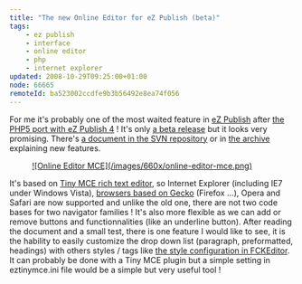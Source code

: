 ```yaml
---
title: "The new Online Editor for eZ Publish (beta)"
tags:
    - ez publish
    - interface
    - online editor
    - php
    - internet explorer
updated: 2008-10-29T09:25:00+01:00
node: 66665
remoteId: ba523002ccdfe9b3b56492e8ea74f056
---
```


For me it's probably one of the most waited feature in [eZ Publish](/tag/ez+publish) after [the PHP5 port with eZ Publish 4](/post/ez-publish-4) ! It's only [a beta release](http://ez.no/developer/contribs/applications/ez_oe_mce) but it looks very promising. There's [a document in the SVN repository](http://svn.ez.no/svn/extensions/eztinymce/trunk/eztinymce/doc/oeMCE_intro.odt) or in [the archive](http://ez.no/content/download/224575/1509861/file/eztinymce0_9.zip) explaining new features.

<figure class="object-center"><a href="/images/online-editor-mce.png">![Online Editor MCE](/images/660x/online-editor-mce.png)
</a></figure>


It's based on [Tiny MCE rich text editor](http://tinymce.moxiecode.com/), so Internet Explorer (including IE7 under Windows Vista), [browsers based on Gecko](http://en.wikipedia.org/wiki/Gecko_%28layout_engine%29#Usage) (Firefox ...), Opera and Safari are now supported and unlike the old one, there are not two code bases for two navigator families ! It's also more flexible as we can add or remove buttons and functionnalities (like an underline button). After reading the document and a small test, there is one feature I would like to see, it is the hability to easily customize the drop down list (paragraph, preformatted, headings) with others styles / tags like [the style configuration in FCKEditor](http://docs.fckeditor.net/FCKeditor_2.x/Developers_Guide/Configuration/Styles). It can probably be done with a Tiny MCE plugin but a simple setting in eztinymce.ini file would be a simple but very useful tool !

